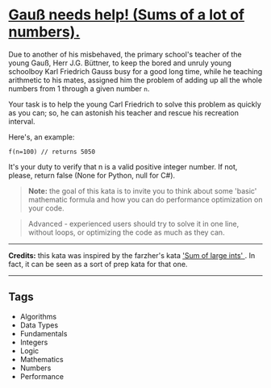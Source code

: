 # [Gauß needs help! (Sums of a lot of numbers).](https://www.codewars.com/kata/54df2067ecaa226eca000229)

Due to another of his misbehaved,
the primary school's teacher of the young Gauß, Herr J.G. Büttner, to keep the bored and unruly young schoolboy Karl Friedrich Gauss busy for a good long time, while he teaching arithmetic to his mates,
assigned him the problem of adding up all the whole numbers from 1 through a given number `n`.

Your task is to help the young Carl Friedrich to solve this problem as quickly as you can; so, he can astonish his teacher and rescue his recreation interval.

Here's, an example:

```
f(n=100) // returns 5050
```

It's your duty to verify that n is a valid positive integer number. If not, please, return false (None for Python, null for C#).

> **Note:** the goal of this kata is to invite you to think about some 'basic' mathematic formula and how you can do performance optimization on your code.

> Advanced - experienced users should try to solve it in one line, without loops, or optimizing the code as much as they can.

---

**Credits:** this kata was inspired by the farzher's kata <a href="http://www.codewars.com/kata/54c2fc0552791928c9000517">'Sum of large ints' </a>. In fact, it can be seen as a sort of prep kata for that one.

---

## Tags

- Algorithms
- Data Types
- Fundamentals
- Integers
- Logic
- Mathematics
- Numbers
- Performance
